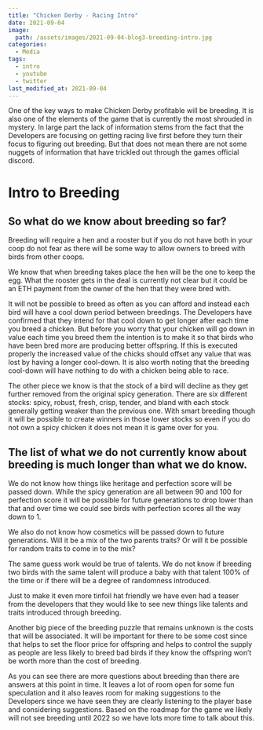 ```yaml
---
title: "Chicken Derby - Racing Intro"
date: 2021-09-04
image: 
  path: /assets/images/2021-09-04-blog3-breeding-intro.jpg
categories:
  - Media
tags:
  - intro
  - youtube
  - twitter
last_modified_at: 2021-09-04
---
```


One of the key ways to make Chicken Derby profitable will be breeding. It is also one of the elements of the game that is currently the most shrouded in mystery. In large part the lack of information stems from the fact that the Developers are focusing on getting racing live first before they turn their focus to figuring out breeding. But that does not mean there are not some nuggets of information that have trickled out through the games official discord.

<!--more-->

# Intro to Breeding

## So what do we know about breeding so far?

Breeding will require a hen and a rooster but if you do not have both in your coop do not fear as there will be some way to allow owners to breed with birds from other coops.

We know that when breeding takes place the hen will be the one to keep the egg.  What the rooster gets in the deal is currently not clear but it could be an ETH payment from the owner of the hen that they were bred with.

It will not be possible to breed as often as you can afford and instead each bird will have a cool down period between breedings. The Developers have confirmed that they intend for that cool down to get longer after each time you breed a chicken. But before you worry that your chicken will go down in value each time you breed them the intention is to make it so that birds who have been bred more are producing better offspring. If this is executed properly the increased value of the chicks should offset any value that was lost by having a longer cool-down. It is also worth noting that the breeding cool-down will have nothing to do with a chicken being able to race.

The other piece we know is that the stock of a bird will decline as they get further removed from the original spicy generation. There are six different stocks: spicy, robust, fresh, crisp, tender, and bland with each stock generally getting weaker than the previous one. With smart breeding though it will be possible to create winners in those lower stocks so even if you do not own a spicy chicken it does not mean it is game over for you.

## The list of what we do not currently know about breeding is much longer than what we do know.

We do not know how things like heritage and perfection score will be passed down. While the spicy generation are all between 90 and 100 for perfection score it will be possible for future generations to drop lower than that and over time we could see birds with perfection scores all the way down to 1.

We also do not know how cosmetics will be passed down to future generations. Will it be a mix of the two parents traits? Or will it be possible for random traits to come in to the mix? 

The same guess work would be true of talents. We do not know if breeding two birds with the same talent will produce a baby with that talent 100% of the time or if there will be a degree of randomness introduced. 

Just to make it even more tinfoil hat friendly we have even had a teaser from the developers that they would like to see new things like talents and traits introduced through breeding. 

Another big piece of the breeding puzzle that remains unknown is the costs that will be associated. It will be important for there to be some cost since that helps to set the floor price for offspring and helps to control the supply as people are less likely to breed bad birds if they know the offspring won’t be worth more than the cost of breeding.

As you can see there are more questions about breeding than there are answers at this point in time. It leaves a lot of room open for some fun speculation and it also leaves room for making suggestions to the Developers since we have seen they are clearly listening to the player base and considering suggestions. Based on the roadmap for the game we likely will not see breeding until 2022 so we have lots more time to talk about this.